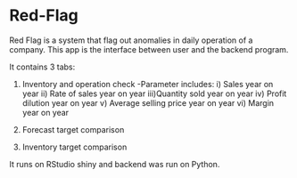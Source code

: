 # Red-Flag

Red Flag is a system that flag out anomalies in daily operation of a company. This app is the interface between user and the backend program.

It contains 3 tabs:
1) Inventory and operation check
  -Parameter includes:
    i)  Sales year on year
    ii) Rate of sales year on year
    iii)Quantity sold year on year
    iv) Profit dilution year on year
    v)  Average selling price year on year
    vi) Margin year on year
    
2) Forecast target comparison
3) Inventory target comparison

It runs on RStudio shiny and backend was run on Python.
